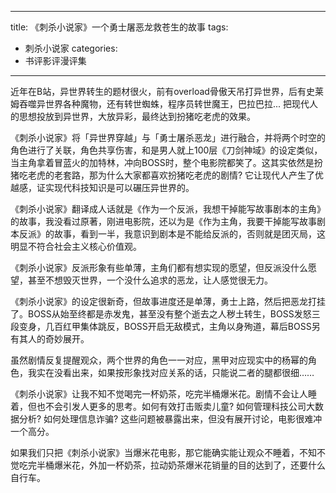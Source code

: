 
---
title: 《刺杀小说家》一个勇士屠恶龙救苍生的故事
tags: 
- 刺杀小说家
categories:
- 书评影评漫评集
---



近年在B站，异世界转生的题材很火，前有overload骨傲天吊打异世界，后有史莱姆吞噬异世界各种魔物，还有转世蜘蛛，程序员转世魔王，巴拉巴拉... 把现代人的思想投放到异世界，大放异彩，最终达到扮猪吃老虎的效果。

《刺杀小说家》将「异世界穿越」与「勇士屠杀恶龙」进行融合，并将两个时空的角色进行了关联，角色共享伤害，和是男人就上100层《刀剑神域》的设定类似，当主角拿着冒蓝火的加特林，冲向BOSS时，整个电影院都笑了。这其实依然是扮猪吃老虎的老套路，那为什么大家都喜欢扮猪吃老虎的剧情? 它让现代人产生了优越感，证实现代科技知识是可以碾压异世界的。

《刺杀小说家》翻译成人话就是《作为一个反派，我想干掉能写故事剧本的主角》的故事，我没看过原著，刚进电影院，还以为是《作为主角，我要干掉能写故事剧本反派》的故事，看到一半，我意识到剧本是不能给反派的，否则就是团灭局，这明显不符合社会主义核心价值观。

《刺杀小说家》反派形象有些单薄，主角们都有想实现的愿望，但反派没什么愿望，甚至不想毁灭世界，一个没什么追求的恶龙，让人感觉很无力。

《刺杀小说家》的设定很新奇，但故事进度还是单薄，勇士上路，然后把恶龙打挂了。BOSS从始至终都是赤发鬼，甚至没有整个逝去之人秽土转生，BOSS发怒三段变身，几百红甲集体跳反，BOSS开启无敌模式，主角以身殉道，幕后BOSS另有其人的奇妙展开。

虽然剧情反复提醒观众，两个世界的角色一一对应，黑甲对应现实中的杨幂的角色，我实在没看出来，如果按形象找对应关系的话，只能说二者的腿都很细……


《刺杀小说家》让我不知不觉喝完一杯奶茶，吃完半桶爆米花。剧情不会让人睡着，但也不会引发人更多的思考。如何有效打击贩卖儿童? 如何管理科技公司大数据分析? 如何处理信息诈骗? 这些问题被暴露出来，但没有展开讨论，电影很难冲一个高分。

如果我们只把《刺杀小说家》当爆米花电影，那它能确实能让观众不睡着，不知不觉吃完半桶爆米花，外加一杯奶茶，拉动奶茶爆米花销量的目的达到了，还要什么自行车。
